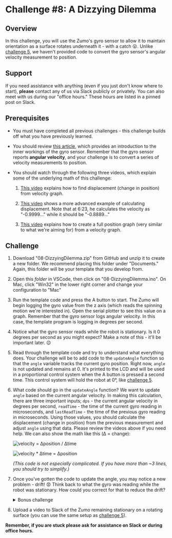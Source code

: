 # Challenge #8: A Dizzying Dilemma

## Overview

In this challenge, you will use the Zumo's gyro sensor to allow it to maintain orientation as a surface rotates underneath it - with a catch :open_mouth:. Unlike [challenge 5](../05-FindingTheWay), we haven't provided code to convert the gyro sensor's angular velocity measurement to position.

## Support

If you need assistance with anything (even if you just don't know where to start), **please** contact any of us via Slack publicly or privately. You can also meet with us during our "office hours." These hours are listed in a pinned post on Slack.

## Prerequisites

* You must have completed all previous challenges - this challenge builds off what you have previously learned.

* You should review [this article](https://learn.sparkfun.com/tutorials/gyroscope/all), which provides an introduction to the inner workings of the gyro sensor. Remember that the gyro sensor reports **angular velocity**, and your challenge is to convert a series of velocity measurements to position.

* You should watch through the following three videos, which explain some of the underlying math of this challenge:

    1. [This video](https://www.youtube.com/watch?v=DxJMDJSorMQ) explains how to find displacement (change in position) from velocity graph.

    2. [This video](https://www.youtube.com/watch?v=Ka9xWAmWBow) shows a more advanced example of calculating displacement. Note that at 6:23, he calculates the velocity as "-0.9999..." while it should be "-0.8889..."

    3. [This video](https://www.youtube.com/watch?v=vPhwP-w5tUU) explains how to create a full position graph (very similar to what we're aiming for) from a velocity graph.

## Challenge

1. Download "08-DizzyingDilemma.zip" from GitHub and unzip it to create a new folder. We recommend placing this folder under "Documents." Again, this folder will be your template that you develop from.

2. Open this *folder* in VSCode, then click on "08-DizzyingDilemma.ino". On Mac, click "Win32" in the lower right corner and change your configuration to "Mac"

3. Run the template code and press the A button to start. The Zumo will begin logging the gyro value from the z axis (which reads the spinning motion we're interested in). Open the serial plotter to see this value on a graph. Remember that the gyro sensor logs angular velocity. In this case, the template program is logging in degrees per second.

4. Notice what the gyro sensor reads while the robot is stationary. Is it 0 degrees per second as you might expect? Make a note of this - it'll be important later. :wink:

5. Read through the template code and try to understand what everything does. Your challenge will be to add code to the `updateAngle` function so that the `angle` variable tracks the current gyro position. Right now, `angle` is not updated and remains at 0. It's printed to the LCD and will be used in a proportional control system when the A button is pressed a second time. This control system will hold the robot at 0°, like [challenge 5](../05-FindingTheWay).

6. What code should go in the `updateAngle` function? We want to update `angle` based on the current angular velocity. In making this calculation, there are three important inputs; `dps` - the current angular velocity in degrees per second, `readTime` - the time of the current gyro reading in microseconds, and `lastReadTime` - the time of the previous gyro reading in microseconds. Using those values, you should calculate the displacement (change in position) from the previous measurement and adjust `angle` using that data. Please review the videos above if you need help. We can also show the math like this (Δ = change):

    ![velocity = Δposition / Δtime](https://latex.codecogs.com/gif.latex?\fn_phv&space;velocity=\frac{\Delta&space;position}{\Delta&space;time})

    ![velocity * Δtime = Δposition](https://latex.codecogs.com/gif.latex?\fn_phv&space;velocity*\Delta&space;time=\Delta&space;position)

    *(This code is not especially complicated. If you have more than ~3 lines, you should try to simplify.)*

7. Once you've gotten the code to update the angle, you may notice a new problem - drift! :rage: Think back to what the gyro was reading while the robot was stationary. How could you correct for that to reduce the drift?

    <details>
        <summary>Bonus challenge</summary>
        After you get the code working, run it again on multiple Zumos if possible. Do they all behave the same? You can correct for any differences by writing a calibration routine in the setup function. Try to achieve equivalent reliability regardless of which robot you're running with.
    </details>

8. Upload a video to Slack of the Zumo remaining stationary on a rotating surface (you can use the same setup as [challenge 5](../05-FindingTheWay)).

**Remember, if you are stuck please ask for assistance on Slack or during office hours.**
